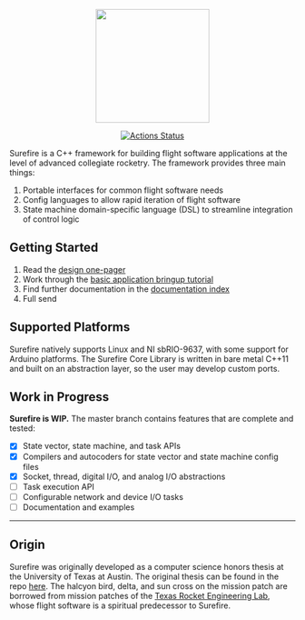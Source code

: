 <p align="center">
    <image src="docs/assets/surefire-patch.png" width="200px">
</p>

<p align="center">
    <a href="https://github.com/stefandebruyn/surefire/actions"><img alt="Actions Status" src="https://github.com/stefandebruyn/surefire/actions/workflows/c-cpp.yml/badge.svg"></a>
</p>

Surefire is a C++ framework for building flight software applications at the level of advanced collegiate rocketry. The framework provides three main things:

1. Portable interfaces for common flight software needs
2. Config languages to allow rapid iteration of flight software
3. State machine domain-specific language (DSL) to streamline integration of control logic

## Getting Started

1. Read the [design one-pager](docs/design-one-pager.md)
2. Work through the [basic application bringup tutorial](docs/basic-application-bringup.md)
3. Find further documentation in the [documentation index](docs/index.md)
4. Full send

## Supported Platforms

Surefire natively supports Linux and NI sbRIO-9637, with some support for Arduino platforms. The Surefire Core Library is written in bare metal C++11 and built on an abstraction layer, so the user may develop custom ports.

## Work in Progress

**Surefire is WIP.** The master branch contains features that are complete and tested:

* [x] State vector, state machine, and task APIs
* [x] Compilers and autocoders for state vector and state machine config files
* [x] Socket, thread, digital I/O, and analog I/O abstractions
* [ ] Task execution API
* [ ] Configurable network and device I/O tasks
* [ ] Documentation and examples

---

## Origin

Surefire was originally developed as a computer science honors thesis at the University of Texas at Austin. The original thesis can be found in the repo [here](docs/debruyn-honors-thesis.pdf). The halcyon bird, delta, and sun cross on the mission patch are borrowed from mission patches of the [Texas Rocket Engineering Lab](https://www.texasrocketlab.com), whose flight software is a spiritual predecessor to Surefire.
